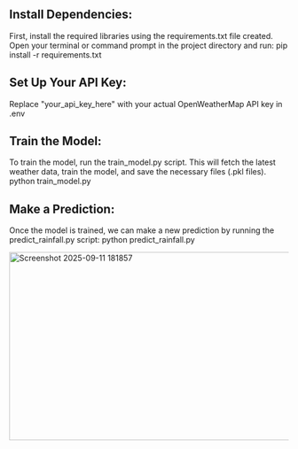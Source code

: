 ## Install Dependencies: 
First, install the required libraries using the requirements.txt file created. Open your terminal or command prompt in the project directory and run:
pip install -r requirements.txt

## Set Up Your API Key: 
Replace "your_api_key_here" with your actual OpenWeatherMap API key in .env

## Train the Model: 
To train the model, run the train_model.py script. This will fetch the latest weather data, train the model, and save the necessary files (.pkl files).
python train_model.py

## Make a Prediction: 
Once the model is trained, we can make a new prediction by running the predict_rainfall.py script:
python predict_rainfall.py <br/>

<img width="989" height="340" alt="Screenshot 2025-09-11 181857" src="https://github.com/user-attachments/assets/15b05eee-109e-44c2-af0f-3c26e496ad41" />

